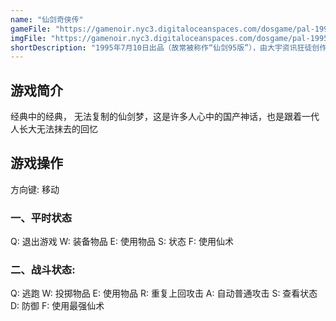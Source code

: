 ```yaml
---
name: "仙剑奇侠传"
gameFile: "https://gamenoir.nyc3.digitaloceanspaces.com/dosgame/pal-1995.zip"
imgFile: "https://gamenoir.nyc3.digitaloceanspaces.com/dosgame/pal-1995.jpg"
shortDescription: "1995年7月10日出品（故常被称作“仙剑95版”），由大宇资讯狂徒创作群制作，是影响了整整一代玩家的游戏大作。"
---
```


## 游戏简介

经典中的经典， 无法复制的仙剑梦，这是许多人心中的国产神话，也是跟着一代人长大无法抹去的回忆

## 游戏操作

方向键: 移动

### 一、平时状态

Q: 退出游戏 W: 装备物品 E: 使用物品 S: 状态 F: 使用仙术

### 二、战斗状态:

Q: 逃跑 W: 投掷物品 E: 使用物品 R: 重复上回攻击 A: 自动普通攻击 S: 查看状态 D: 防御 F: 使用最强仙术
